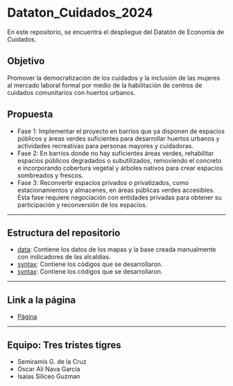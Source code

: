 # Dataton_Cuidados_2024

En este repositorio, se encuentra el despliegue del Datatón de Economía de Cuidados.

## Objetivo
Promover la democratización de los cuidados y la inclusión de las mujeres al mercado laboral formal por medio de la habilitación de centros de cuidados comunitarios con huertos urbanos.

## Propuesta

- Fase 1: Implementar el proyecto en barrios que ya disponen de espacios públicos y áreas verdes suficientes para desarrollar huertos urbanos y actividades recreativas para personas mayores y cuidadoras.
- Fase 2: En barrios donde no hay suficientes áreas verdes, rehabilitar espacios públicos degradados o subutilizados, removiendo el concreto e incorporando cobertura vegetal y árboles nativos para crear espacios sombreados y frescos.
- Fase 3: Reconvertir espacios privados o privatizados, como estacionamientos y almacenes, en áreas públicas verdes accesibles. Esta fase requiere negociación con entidades privadas para obtener su participación y reconversión de los espacios.

----------------------------------------------------------------------------------------------
## Estructura del repositorio

- [data](https://github.com/semilun4/Dataton_Cuidados_2024/tree/main/data): Contiene los datos de los mapas y la base creada manualmente con indicadores de las alcaldías.
- [syntax](https://github.com/semilun4/Dataton_Cuidados_2024/tree/main/syntax): Contiene los códigos que se desarrollaron.
- [syntax](https://github.com/semilun4/Dataton_Cuidados_2024/tree/main/syntax): Contiene los códigos que se desarrollaron.

----------------------------------------------------------------------------------------------
## Link a la página

- [Página](https://pinnate-lace-fe6.notion.site/Datat-n-11206f5e6247806c9bbcd0087c5245cc)
 
----------------------------------------------------------------------------------------------
## Equipo: Tres tristes tigres
- Semiramis G. de la Cruz
- Oscar Ali Nava Garcia
- Isaías Siliceo Guzman
